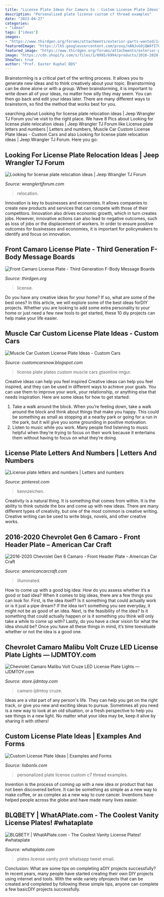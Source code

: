 ```yaml
---
title: "License Plate Ideas For Camaro Ss : Custom License Plate Ideas"
description: "Personalized plate license custom c7 thread examples"
date: "2023-04-27"
categories:
- "ideas"
tags: ["ideas"]
images:
- "https://www.thirdgen.org/forums/attachments/exterior-parts-wanted/141709d1185153816-front-camaro-license-plate-camaro-license-plaaate.jpg"
featuredImage: "https://lh5.googleusercontent.com/proxy/nANJvG9jQW4fI78NPnkOYDrMJZ2fIk5pHaL-cHfPkRUl7_hJez4Z-krVw2sMPCUoQWE=s0-d"
featured_image: "https://www.thirdgen.org/forums/attachments/exterior-parts-wanted/141709d1185153816-front-camaro-license-plate-camaro-license-plaaate.jpg"
image: "https://cdn.shopify.com/s/files/1/0985/6994/products/2016-2020-camaro-front-header-plate-camaro-style-stainless-steel-choose-color-american-car-craft-552381.jpg?v=1596271399"
ShowToc: true
author: "Prof. Easter Kuphal DDS"
---
```



Brainstorming is a critical part of the writing process. It allows you to generate new ideas and to think creatively about your topic. Brainstorming can be done alone or with a group. When brainstorming, it is important to write down all of your ideas, no matter how silly they may seem. You can then go back and edit your ideas later. There are many different ways to brainstorm, so find the method that works best for you.

	

		
searching about Looking for license plate relocation ideas | Jeep Wrangler TJ Forum you've visit to the right place. We have 8 Pics about Looking for license plate relocation ideas | Jeep Wrangler TJ Forum like License plate letters and numbers | Letters and numbers, Muscle Car Custom License Plate Ideas - Custom Cars and also Looking for license plate relocation ideas | Jeep Wrangler TJ Forum. Here you go:
		
    
## Looking For License Plate Relocation Ideas | Jeep Wrangler TJ Forum

<img loading=lazy src="https://wranglertjforum.com/attachments/2b9afd03-1384-4b8f-8c74-22e2b5b0b39f-jpeg.161392/" onerror="this.onerror=null;this.src='https://tse2.mm.bing.net/th?id=OIP.BBS8DpX7i1G41G_KGc3FvwHaFj&amp;pid=15.1';" alt="Looking for license plate relocation ideas | Jeep Wrangler TJ Forum">

_Source: wranglertjforum.com_

>relocation. 

	

Innovation is key to businesses and economies. It allows companies to create new products and services that can compete with those of their competitors. Innovation also drives economic growth, which in turn creates jobs. However, innovative actions can also lead to negative outcomes, such as loss of jobs or the displacement of workers. In order to ensure positive outcomes for businesses and economies, it is important for policymakers to identify and focus on innovation.

    
## Front Camaro License Plate - Third Generation F-Body Message Boards

<img loading=lazy src="https://www.thirdgen.org/forums/attachments/exterior-parts-wanted/141709d1185153816-front-camaro-license-plate-camaro-license-plaaate.jpg" onerror="this.onerror=null;this.src='https://tse1.mm.bing.net/th?id=OIP.ZQxTrzGwZkJl1j5iTb9eqQHaE7&amp;pid=15.1';" alt="Front Camaro License Plate - Third Generation F-Body Message Boards">

_Source: thirdgen.org_

>license. 

	

Do you have any creative ideas for your home? If so, what are some of the best ones? In this article, we will explore some of the best ideas forDIY projects. Whether you are looking to add some extra personality to your home or just need a few new tools to get started, these 10 diy projects can help make your life easier.

    
## Muscle Car Custom License Plate Ideas - Custom Cars

<img loading=lazy src="https://lh5.googleusercontent.com/proxy/nANJvG9jQW4fI78NPnkOYDrMJZ2fIk5pHaL-cHfPkRUl7_hJez4Z-krVw2sMPCUoQWE=s0-d" onerror="this.onerror=null;this.src='https://tse4.mm.bing.net/th?id=OIP.0W66LzCS4dYTyu171-lSWAHaEJ&amp;pid=15.1';" alt="Muscle Car Custom License Plate Ideas - Custom Cars">

_Source: customcarsnow.blogspot.com_

>license plate plates custom muscle cars gtaonline imgur. 

	

Creative ideas can help you feel inspired
Creative ideas can help you feel inspired, and they can be used in different ways to achieve your goals. You can use them to improve your work, your relationship, or anything else that needs inspiration. Here are some ideas for how to get started: 
1. Take a walk around the block. When you’re feeling down, take a walk around the block and think about things that make you happy. This could be something as small as stopping at a nearby park or going for a run in the park, but it will give you some grounding in positive motivation. 
2. Listen to music while you work. Many people find listening to music helpful when they’re trying to focus on their work because it entertains them without having to focus on what they’re doing.

    
## License Plate Letters And Numbers | Letters And Numbers

<img loading=lazy src="https://i.pinimg.com/474x/ec/b6/73/ecb673d1aceccfc9cdb87a3dbe2c67a4.jpg" onerror="this.onerror=null;this.src='https://tse3.mm.bing.net/th?id=OIP.dcjYu8y_svayRnbXAdLTyAAAAA&amp;pid=15.1';" alt="License plate letters and numbers | Letters and numbers">

_Source: pinterest.com_

>kennzeichen. 

	

Creativity is a natural thing. It is something that comes from within. It is the ability to think outside the box and come up with new ideas. There are many different types of creativity, but one of the most common is creative writing. Creative writing can be used to write blogs, novels, and other creative works.

    
## 2016-2020 Chevrolet Gen 6 Camaro - Front Header Plate – American Car Craft

<img loading=lazy src="https://cdn.shopify.com/s/files/1/0985/6994/products/2016-2020-camaro-front-header-plate-camaro-style-stainless-steel-choose-color-american-car-craft-552381.jpg?v=1596271399" onerror="this.onerror=null;this.src='https://tse4.mm.bing.net/th?id=OIP.1vFXO5QC2vfpD_CxVrkXQAHaDV&amp;pid=15.1';" alt="2016-2020 Chevrolet Gen 6 Camaro - Front Header Plate – American Car Craft">

_Source: americancarcraft.com_

>illuminated. 

	

How to come up with a good big idea: How do you assess whether it’s a good or bad idea?
When it comes to big ideas, there are a few things you can look for. First, is the idea itself? Is it something that could actually work or is it just a pipe dream? If the idea isn’t something you see everyday, it might not be as good of an idea. Next, is the feasibility of the idea? Is it something that could actually happen or is it something you think will only take a while to come up with? Lastly, do you have a clear vision for what the idea should be? Once you have all these things in mind, it’s time toevaluate whether or not the idea is a good one.

    
## Chevrolet Camaro Malibu Volt Cruze LED License Plate Lights — IJDMTOY.com

<img loading=lazy src="https://cdn.shopify.com/s/files/1/0048/8629/8727/products/chevy-camaro-led-license-plate-light-01_1000_994x994.jpg?v=1556324230" onerror="this.onerror=null;this.src='https://tse3.mm.bing.net/th?id=OIP.8ZqyFS3MMKDFTaSf0l_kPQHaHa&amp;pid=15.1';" alt="Chevrolet Camaro Malibu Volt Cruze LED License Plate Lights — iJDMTOY.com">

_Source: store.ijdmtoy.com_

>camaro ijdmtoy cruze. 

	

Ideas are a vital part of any person's life. They can help you get on the right track, or give you new and exciting ideas to pursue. Sometimes all you need is a new way to look at an old situation, or a fresh perspective to help you see things in a new light. No matter what your idea may be, keep it alive by sharing it with others!

    
## Custom License Plate Ideas | Examples And Forms

<img loading=lazy src="https://www.stingrayforums.com/forum/attachments/general-discussion/3646d1392353344-c7-personalized-plate-thread-20140213_064521.jpg" onerror="this.onerror=null;this.src='https://tse1.mm.bing.net/th?id=OIP.inoRvfpCXtMBBq7xVwzplgHaFj&amp;pid=15.1';" alt="Custom License Plate Ideas | Examples and Forms">

_Source: lisbonlx.com_

>personalized plate license custom c7 thread examples. 

	

Invention is the process of coming up with a new idea or product that has not been discovered before. It can be something as simple as a new way to make coffee, or as complex as a new way to cure cancer. Inventions have helped people across the globe and have made many lives easier.

    
## BLQBETY | WhatAPlate.com - The Coolest Vanity License Plates! #whataplate

<img loading=lazy src="https://www.whataplate.com/wp-content/uploads/46B09C48-D170-45EF-809F-D1FA119F89D2-950x719.jpeg" onerror="this.onerror=null;this.src='https://tse4.mm.bing.net/th?id=OIP.reGZBnROtYPrer4XS64CswHaFm&amp;pid=15.1';" alt="BLQBETY | WhatAPlate.com - The Coolest Vanity License Plates! #whataplate">

_Source: whataplate.com_

>plates license vanity pinit whatsapp tweet email. 

	

Conclusion: What are some tips on completing aDIY projects successfully?
In recent years, many people have started creating their own DIY projects using internet and tools. With the wide variety ofprojects that can be created and completed by following these simple tips, anyone can complete a few basicDIY projects successfully.


